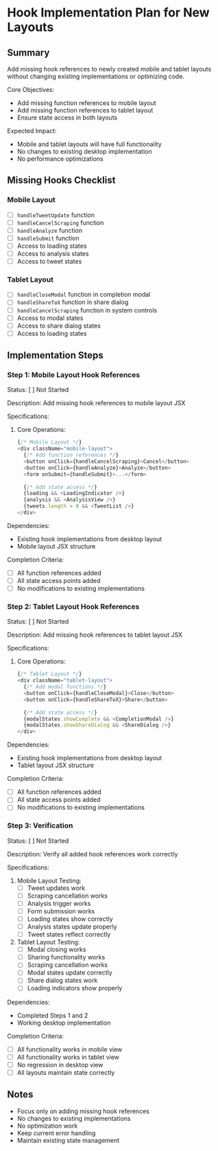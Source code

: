 # Hook Implementation Plan for New Layouts

## Summary
Add missing hook references to newly created mobile and tablet layouts without changing existing implementations or optimizing code.

Core Objectives:
- Add missing function references to mobile layout
- Add missing function references to tablet layout
- Ensure state access in both layouts

Expected Impact:
- Mobile and tablet layouts will have full functionality
- No changes to existing desktop implementation
- No performance optimizations

## Missing Hooks Checklist

### Mobile Layout
- [ ] `handleTweetUpdate` function
- [ ] `handleCancelScraping` function 
- [ ] `handleAnalyze` function
- [ ] `handleSubmit` function
- [ ] Access to loading states
- [ ] Access to analysis states
- [ ] Access to tweet states

### Tablet Layout
- [ ] `handleCloseModal` function in completion modal
- [ ] `handleShareToX` function in share dialog
- [ ] `handleCancelScraping` function in system controls
- [ ] Access to modal states
- [ ] Access to share dialog states
- [ ] Access to loading states

## Implementation Steps

### Step 1: Mobile Layout Hook References
Status: [ ] Not Started

Description:
Add missing hook references to mobile layout JSX

Specifications:
1. Core Operations:
   ```typescript
   {/* Mobile Layout */}
   <div className="mobile-layout">
     {/* Add function references */}
     <button onClick={handleCancelScraping}>Cancel</button>
     <button onClick={handleAnalyze}>Analyze</button>
     <form onSubmit={handleSubmit}>...</form>
     
     {/* Add state access */}
     {loading && <LoadingIndicator />}
     {analysis && <AnalysisView />}
     {tweets.length > 0 && <TweetList />}
   </div>
   ```

Dependencies:
- Existing hook implementations from desktop layout
- Mobile layout JSX structure

Completion Criteria:
- [ ] All function references added
- [ ] All state access points added
- [ ] No modifications to existing implementations

### Step 2: Tablet Layout Hook References
Status: [ ] Not Started

Description:
Add missing hook references to tablet layout JSX

Specifications:
1. Core Operations:
   ```typescript
   {/* Tablet Layout */}
   <div className="tablet-layout">
     {/* Add modal functions */}
     <button onClick={handleCloseModal}>Close</button>
     <button onClick={handleShareToX}>Share</button>
     
     {/* Add state access */}
     {modalStates.showComplete && <CompletionModal />}
     {modalStates.showShareDialog && <ShareDialog />}
   </div>
   ```

Dependencies:
- Existing hook implementations from desktop layout
- Tablet layout JSX structure

Completion Criteria:
- [ ] All function references added
- [ ] All state access points added
- [ ] No modifications to existing implementations

### Step 3: Verification
Status: [ ] Not Started

Description:
Verify all added hook references work correctly

Specifications:
1. Mobile Layout Testing:
   - [ ] Tweet updates work
   - [ ] Scraping cancellation works
   - [ ] Analysis trigger works
   - [ ] Form submission works
   - [ ] Loading states show correctly
   - [ ] Analysis states update properly
   - [ ] Tweet states reflect correctly

2. Tablet Layout Testing:
   - [ ] Modal closing works
   - [ ] Sharing functionality works
   - [ ] Scraping cancellation works
   - [ ] Modal states update correctly
   - [ ] Share dialog states work
   - [ ] Loading indicators show properly

Dependencies:
- Completed Steps 1 and 2
- Working desktop implementation

Completion Criteria:
- [ ] All functionality works in mobile view
- [ ] All functionality works in tablet view
- [ ] No regression in desktop view
- [ ] All layouts maintain state correctly

## Notes
- Focus only on adding missing hook references
- No changes to existing implementations
- No optimization work
- Keep current error handling
- Maintain existing state management